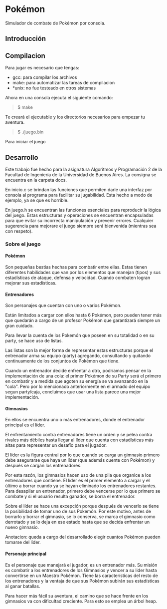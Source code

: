 # Pokémon

Simulador de combate de Pokémon por consola.

## Introducción

## Compilacion

Para jugar es necesario que tengas:
 - gcc: para compilar los archivos
 - make: para automatizar las tareas de compilacion
 - *unix: no fue testeado en otros sistemas

Ahora en una consola ejecuta el siguiente comando:

> $ make

  Te creará el ejecutable y los directorios necesarios para empezar tu aventura.

> $ ./juego.bin

  Para iniciar el juego

## Desarrollo

Este trabajo fue hecho para la asignatura Algoritmos y Programación 2 de la Facultad de Ingeniería de la Universidad de Buenos Aires. La consigna se encuentra en la carpeta docs.

En inicio.c se brindan las funciones que permiten darle una interfaz por consola al programa para facilitar su jugabilidad. Esta hecho a modo de ejemplo, ya se que es horrible.

En juego.h se encuentran las funciones esenciales para reproducir la lógica del juego. Estas estructuras y operaciones se encuentran encapsuladas para que evitar su incorrecta manipulación y prevenir errores. Cualquier sugerencia para mejorare el juego siempre será bienvenida (mientras sea con respeto).

### Sobre el juego

#### Pokémon

Son pequeñas bestias hechas para combatir entre ellas. Estas tienen diferentes habilidades que van por los elementos que manejan (tipos) y sus estadísticas de ataque, defensa y velocidad. Cuando combaten logran mejorar sus estadísticas.

#### Entrenadores

Son personajes que cuentan con uno o varios Pokémon.

Están limitados a cargar con ellos hasta 6 Pokémon, pero pueden tener más que quedarán a cargo de un profesor Pokémon que garantizará siempre un gran cuidado.

Para llevar la cuenta de los Pokemón que poseen en su totalidad o en su party, se hace uso de listas.

Las listas son la mejor forma de representar estas estructuras porque el entrenador arma su equipo (party) agregando, consultando y quitando continuamente de los conjuntos de Pokémon que tiene.

Cuando un entrenador decide enfrentar a otro, podríamos pensar en la implementación de una cola: el primer Pokémon de su Party será el primero en combatir y a medida que agoten su energía se va avanzando en la "cola". Pero por lo mencionado anteriormente en el armado del equipo segun party/caja, concluimos que usar una lista parece una mejor implementación.

#### Gimnasios

En ellos se encuentra uno o más entrenadores, donde el entrenador principal es el líder.

El enfrentamiento contra entrenadores tiene un orden y se pelea contra rivales más débiles hasta llegar al líder que cuenta con estadísticas más altas para representar un desafío para el jugador.

El líder es la figura central por lo que cuando se carga un gimnasio primero debe asegurarse que haya un líder (que además cuente con Pokémon) y después se cargan los entrenadores.

Por esta razón, los gimnasios hacen uso de una pila que organice a los entrenadores que contiene. El líder es el primer elemento a cargar y el último a borrar cuando ya se hayan eliminado los entrenadores restantes. Para desapilar un entrenador, primero debe vencerse por lo que primero se combate y si el usuario resulta ganador, se borra el entrenador.

Sobre el líder se hace una excepción porque después de vencerlo se tiene la posibilidad de tomar uno de sus Pokemón. Por este motivo, antes de borrarlo y borrar el gimnasio, se lo conserva, se marca el gimnasio como derrotado y se lo deja en ese estado hasta que se decida enfrentar un nuevo gimnasio.

Anotacion: queda a cargo del desarrollado elegir cuantos Pokémon pueden tomarse del líder.

#### Personaje principal

Es el personaje que manejará el jugador, es un entrenador más. Su misión es combatir a los entrenadores de los Gimnasios y vencer a su lider hasta convertirse en un Maestro Pokémon. Tiene las características del resto de los entrenadores y la ventaja de que sus Pokémon subirán sus estadísticas al ganar batallas.

Para hacer más fácil su aventura, el camino que se hace frente en los gimnasios va con dificultad creciente. Para esto se emplea un árbol heap.
